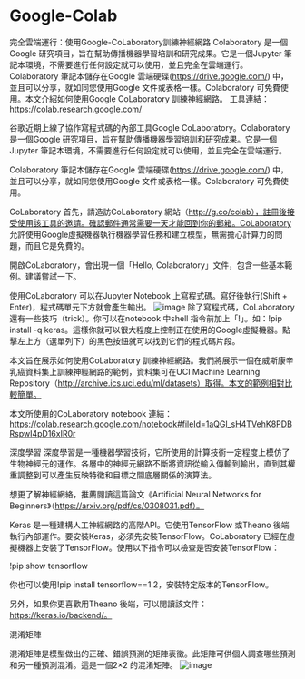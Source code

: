 # Google-Colab
完全雲端運行：使用Google-CoLaboratory訓練神經網路
Colaboratory 是一個Google 研究項目，旨在幫助傳播機器學習培訓和研究成果。它是一個Jupyter 筆記本環境，不需要進行任何設定就可以使用，並且完全在雲端運行。Colaboratory 筆記本儲存在Google 雲端硬碟(https://drive.google.com/) 中，並且可以分享，就如同您使用Google 文件或表格一樣。Colaboratory 可免費使用。本文介紹如何使用Google CoLaboratory 訓練神經網路。
工具連結：https://colab.research.google.com/

谷歌近期上線了協作寫程式碼的內部工具Google CoLaboratory。Colaboratory 是一個Google 研究項目，旨在幫助傳播機器學習培訓和研究成果。它是一個Jupyter 筆記本環境，不需要進行任何設定就可以使用，並且完全在雲端運行。

Colaboratory 筆記本儲存在Google 雲端硬碟(https://drive.google.com/) 中，並且可以分享，就如同您使用Google 文件或表格一樣。Colaboratory 可免費使用。

CoLaboratory
首先，請造訪CoLaboratory 網站（http://g.co/colab），註冊後接受使用該工具的邀請。確認郵件通常需要一天才能回到你的郵箱。CoLaboratory 允許使用Google虛擬機器執行機器學習任務和建立模型，無需擔心計算力的問題，而且它是免費的。

開啟CoLaboratory，會出現一個「Hello, Colaboratory」文件，包含一些基本範例。建議嘗試一下。

使用CoLaboratory 可以在Jupyter Notebook 上寫程式碼。寫好後執行(Shift + Enter)，程式碼單元下方就會產生輸出。
![image](https://github.com/ytgh09050/Google-Colab/assets/111853085/97050690-df11-4a79-b6b7-bd4ea27e83c1)
除了寫程式碼，CoLaboratory 還有一些技巧（trick）。你可以在notebook 中shell 指令前加上「!」。如：!pip install -q keras。這樣你就可以很大程度上控制正在使用的Google虛擬機器。點擊左上方（選單列下）的黑色按鈕就可以找到它們的程式碼片段。

本文旨在展示如何使用CoLaboratory 訓練神經網路。我們將展示一個在威斯康辛乳癌資料集上訓練神經網路的範例，資料集可在UCI Machine Learning Repository（http://archive.ics.uci.edu/ml/datasets）取得。本文的範例相對比較簡單。

本文所使用的CoLaboratory notebook 連結：https://colab.research.google.com/notebook#fileId=1aQGl_sH4TVehK8PDBRspwI4pD16xIR0r

深度學習
深度學習是一種機器學習技術，它所使用的計算技術一定程度上模仿了生物神經元的運作。各層中的神經元網路不斷將資訊從輸入傳輸到輸出，直到其權重調整到可以產生反映特徵和目標之間底層關係的演算法。

想更了解神經網絡，推薦閱讀這篇論文《Artificial Neural Networks for Beginners》（https://arxiv.org/pdf/cs/0308031.pdf）。

Keras
是一種建構人工神經網路的高階API。它使用TensorFlow 或Theano 後端執行內部運作。要安裝Keras，必須先安裝TensorFlow。CoLaboratory 已經在虛擬機器上安裝了TensorFlow。使用以下指令可以檢查是否安裝TensorFlow：

!pip show tensorflow

你也可以使用!pip install tensorflow==1.2，安裝特定版本的TensorFlow。

另外，如果你更喜歡用Theano 後端，可以閱讀該文件：https://keras.io/backend/。

混淆矩陣

混淆矩陣是模型做出的正確、錯誤預測的矩陣表徵。此矩陣可供個人調查哪些預測和另一種預測混淆。這是一個2×2 的混淆矩陣。
![image](https://github.com/ytgh09050/Google-Colab/assets/111853085/a0412fc7-53c2-40bb-84d5-94253a76c207)

